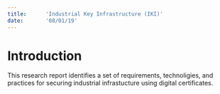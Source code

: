 ```yaml
---
title:      'Industrial Key Infrastructure (IKI)'
date:       '08/01/19'
---
```


# Introduction

This research report identifies a set of requirements, technoligies, and practices for securing industrial infrastucture using
digital certificates.
